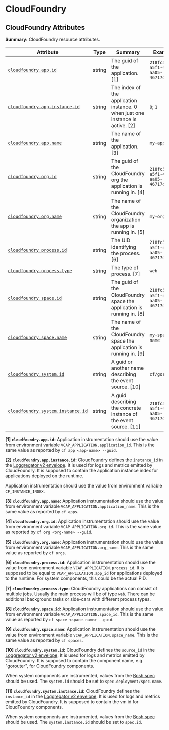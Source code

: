 <!-- NOTE: THIS FILE IS AUTOGENERATED. DO NOT EDIT BY HAND. -->
<!-- see templates/registry/markdown/attribute_namespace.md.j2 -->

# CloudFoundry

## CloudFoundry Attributes

**Summary:** CloudFoundry resource attributes.

| Attribute | Type | Summary | Examples | Stability |
|---|---|---|---|---|
| <a id="cloudfoundry-app-id" href="#cloudfoundry-app-id">`cloudfoundry.app.id`</a> | string | The guid of the application. [1] | `218fc5a9-a5f1-4b54-aa05-46717d0ab26d` | ![Development](https://img.shields.io/badge/-development-blue) |
| <a id="cloudfoundry-app-instance-id" href="#cloudfoundry-app-instance-id">`cloudfoundry.app.instance.id`</a> | string | The index of the application instance. 0 when just one instance is active. [2] | `0`; `1` | ![Development](https://img.shields.io/badge/-development-blue) |
| <a id="cloudfoundry-app-name" href="#cloudfoundry-app-name">`cloudfoundry.app.name`</a> | string | The name of the application. [3] | `my-app-name` | ![Development](https://img.shields.io/badge/-development-blue) |
| <a id="cloudfoundry-org-id" href="#cloudfoundry-org-id">`cloudfoundry.org.id`</a> | string | The guid of the CloudFoundry org the application is running in. [4] | `218fc5a9-a5f1-4b54-aa05-46717d0ab26d` | ![Development](https://img.shields.io/badge/-development-blue) |
| <a id="cloudfoundry-org-name" href="#cloudfoundry-org-name">`cloudfoundry.org.name`</a> | string | The name of the CloudFoundry organization the app is running in. [5] | `my-org-name` | ![Development](https://img.shields.io/badge/-development-blue) |
| <a id="cloudfoundry-process-id" href="#cloudfoundry-process-id">`cloudfoundry.process.id`</a> | string | The UID identifying the process. [6] | `218fc5a9-a5f1-4b54-aa05-46717d0ab26d` | ![Development](https://img.shields.io/badge/-development-blue) |
| <a id="cloudfoundry-process-type" href="#cloudfoundry-process-type">`cloudfoundry.process.type`</a> | string | The type of process. [7] | `web` | ![Development](https://img.shields.io/badge/-development-blue) |
| <a id="cloudfoundry-space-id" href="#cloudfoundry-space-id">`cloudfoundry.space.id`</a> | string | The guid of the CloudFoundry space the application is running in. [8] | `218fc5a9-a5f1-4b54-aa05-46717d0ab26d` | ![Development](https://img.shields.io/badge/-development-blue) |
| <a id="cloudfoundry-space-name" href="#cloudfoundry-space-name">`cloudfoundry.space.name`</a> | string | The name of the CloudFoundry space the application is running in. [9] | `my-space-name` | ![Development](https://img.shields.io/badge/-development-blue) |
| <a id="cloudfoundry-system-id" href="#cloudfoundry-system-id">`cloudfoundry.system.id`</a> | string | A guid or another name describing the event source. [10] | `cf/gorouter` | ![Development](https://img.shields.io/badge/-development-blue) |
| <a id="cloudfoundry-system-instance-id" href="#cloudfoundry-system-instance-id">`cloudfoundry.system.instance.id`</a> | string | A guid describing the concrete instance of the event source. [11] | `218fc5a9-a5f1-4b54-aa05-46717d0ab26d` | ![Development](https://img.shields.io/badge/-development-blue) |

**[1] `cloudfoundry.app.id`:** Application instrumentation should use the value from environment
variable `VCAP_APPLICATION.application_id`. This is the same value as
reported by `cf app <app-name> --guid`.

**[2] `cloudfoundry.app.instance.id`:** CloudFoundry defines the `instance_id` in the [Loggregator v2 envelope](https://github.com/cloudfoundry/loggregator-api#v2-envelope).
It is used for logs and metrics emitted by CloudFoundry. It is
supposed to contain the application instance index for applications
deployed on the runtime.

Application instrumentation should use the value from environment
variable `CF_INSTANCE_INDEX`.

**[3] `cloudfoundry.app.name`:** Application instrumentation should use the value from environment
variable `VCAP_APPLICATION.application_name`. This is the same value
as reported by `cf apps`.

**[4] `cloudfoundry.org.id`:** Application instrumentation should use the value from environment
variable `VCAP_APPLICATION.org_id`. This is the same value as
reported by `cf org <org-name> --guid`.

**[5] `cloudfoundry.org.name`:** Application instrumentation should use the value from environment
variable `VCAP_APPLICATION.org_name`. This is the same value as
reported by `cf orgs`.

**[6] `cloudfoundry.process.id`:** Application instrumentation should use the value from environment
variable `VCAP_APPLICATION.process_id`. It is supposed to be equal to
`VCAP_APPLICATION.app_id` for applications deployed to the runtime.
For system components, this could be the actual PID.

**[7] `cloudfoundry.process.type`:** CloudFoundry applications can consist of multiple jobs. Usually the
main process will be of type `web`. There can be additional background
tasks or side-cars with different process types.

**[8] `cloudfoundry.space.id`:** Application instrumentation should use the value from environment
variable `VCAP_APPLICATION.space_id`. This is the same value as
reported by `cf space <space-name> --guid`.

**[9] `cloudfoundry.space.name`:** Application instrumentation should use the value from environment
variable `VCAP_APPLICATION.space_name`. This is the same value as
reported by `cf spaces`.

**[10] `cloudfoundry.system.id`:** CloudFoundry defines the `source_id` in the [Loggregator v2 envelope](https://github.com/cloudfoundry/loggregator-api#v2-envelope).
It is used for logs and metrics emitted by CloudFoundry. It is
supposed to contain the component name, e.g. "gorouter", for
CloudFoundry components.

When system components are instrumented, values from the
[Bosh spec](https://bosh.io/docs/jobs/#properties-spec)
should be used. The `system.id` should be set to
`spec.deployment/spec.name`.

**[11] `cloudfoundry.system.instance.id`:** CloudFoundry defines the `instance_id` in the [Loggregator v2 envelope](https://github.com/cloudfoundry/loggregator-api#v2-envelope).
It is used for logs and metrics emitted by CloudFoundry. It is
supposed to contain the vm id for CloudFoundry components.

When system components are instrumented, values from the
[Bosh spec](https://bosh.io/docs/jobs/#properties-spec)
should be used. The `system.instance.id` should be set to `spec.id`.
